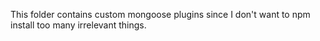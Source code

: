 This folder contains custom mongoose plugins since I don't want to npm install too many irrelevant things. 